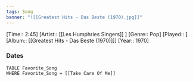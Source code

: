 ```yaml
---
tags: Song  
banner: "![[Greatest Hits - Das Beste (1970).jpg]]"
---
```

[Time:: 2:45]
[Artist:: [[Les Humphries Singers]] ]
[Genre:: Pop]
[Played:: ]
[Album:: [[Greatest Hits - Das Beste (1970)]]]
[Year:: 1970]
### Dates
````dataview
TABLE Favorite_Song
WHERE Favorite_Song = [[Take Care Of Me]]
````
